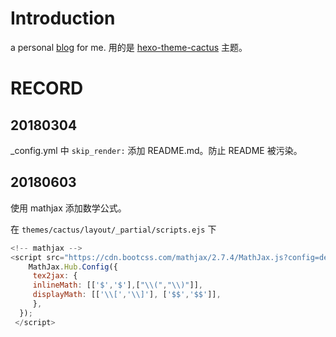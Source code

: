 # Introduction
a personal [blog](http://blog.pwxcoo.com/) for me. 用的是 [hexo-theme-cactus](https://github.com/probberechts/hexo-theme-cactus) 主题。

# RECORD
## 20180304
_config.yml 中 `skip_render:` 添加 README.md。防止 README 被污染。

## 20180603
使用 mathjax 添加数学公式。

在 `themes/cactus/layout/_partial/scripts.ejs` 下

```javascript
<!-- mathjax -->
<script src="https://cdn.bootcss.com/mathjax/2.7.4/MathJax.js?config=default">
    MathJax.Hub.Config({
     tex2jax: {
     inlineMath: [['$','$'],["\\(","\\)"]],
     displayMath: [['\\[','\\]'], ['$$','$$']],
     },
  });
 </script>
```
